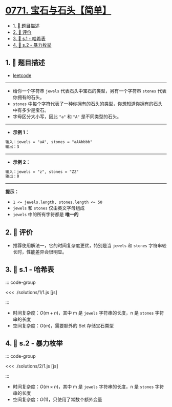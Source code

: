 # [0771. 宝石与石头【简单】](https://github.com/tnotesjs/TNotes.leetcode/tree/main/notes/0771.%20%E5%AE%9D%E7%9F%B3%E4%B8%8E%E7%9F%B3%E5%A4%B4%E3%80%90%E7%AE%80%E5%8D%95%E3%80%91)

<!-- region:toc -->

- [1. 📝 题目描述](#1--题目描述)
- [2. 🫧 评价](#2--评价)
- [3. 🎯 s.1 - 哈希表](#3--s1---哈希表)
- [4. 🎯 s.2 - 暴力枚举](#4--s2---暴力枚举)

<!-- endregion:toc -->

## 1. 📝 题目描述

- [leetcode](https://leetcode.cn/problems/jewels-and-stones/)

---

- 给你一个字符串 `jewels` 代表石头中宝石的类型，另有一个字符串 `stones` 代表你拥有的石头。
- `stones` 中每个字符代表了一种你拥有的石头的类型，你想知道你拥有的石头中有多少是宝石。
- 字母区分大小写，因此 `"a"` 和 `"A"` 是不同类型的石头。

---

- **示例 1：**

```txt
输入：jewels = "aA", stones = "aAAbbbb"
输出：3
```

---

- **示例 2：**

```txt
输入：jewels = "z", stones = "ZZ"
输出：0
```

---

**提示：**

- `1 <= jewels.length, stones.length <= 50`
- `jewels` 和 `stones` 仅由英文字母组成
- `jewels` 中的所有字符都是 **唯一的**

## 2. 🫧 评价

- 推荐使用解法一，它的时间复杂度更优，特别是当 `jewels` 和 `stones` 字符串较长时，性能差异会很明显。

## 3. 🎯 s.1 - 哈希表

::: code-group

<<< ./solutions/1/1.js [js]

:::

- 时间复杂度：$O(m + n)$，其中 m 是 `jewels` 字符串的长度，n 是 `stones` 字符串的长度
- 空间复杂度：$O(m)$，需要额外的 Set 存储宝石类型

## 4. 🎯 s.2 - 暴力枚举

::: code-group

<<< ./solutions/2/1.js [js]

:::

- 时间复杂度：$O(m \times n)$，其中 m 是 `jewels` 字符串的长度，n 是 `stones` 字符串的长度
- 空间复杂度：$O(1)$，只使用了常数个额外变量
